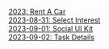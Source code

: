 [2023: Rent A Car](icodethis.com/_next/image?url=%2Fimages%2Fprojects%2Frent_a_car.png&w=3840&q=75)  
[2023-08-31: Select Interest](icodethis.com/_next/image?url=%2Fimages%2Fprojects%2Fselect_interest.png&w=3840&q=75)  
[2023-09-01: Social UI Kit](icodethis.com/_next/image?url=%2Fimages%2Fprojects%2Fsocial_ui_kit.png&w=3840&q=75)  
[2023-09-02: Task Details](icodethis.com/_next/image?url=%2Fimages%2Fprojects%2Ftask_details.jpg&w=3840&q=75)  
